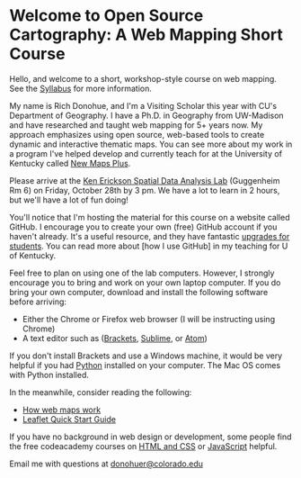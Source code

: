 # Welcome to Open Source Cartography: A Web Mapping Short Course

Hello, and welcome to a short, workshop-style course on web mapping. See the [Syllabus](README.md) for more information.

My name is Rich Donohue, and I'm a Visiting Scholar this year with CU's Department of Geography. I have a Ph.D. in Geography from UW-Madison and have researched and taught web mapping for 5+ years now. My approach emphasizes using open source, web-based tools to create dynamic and interactive thematic maps. You can see more about my work in a program I've helped develop and currently teach for at the University of Kentucky called [New Maps Plus](http://newmapsplus.uky.edu/).

Please arrive at the [Ken Erickson Spatial Data Analysis Lab](http://geography.colorado.edu/research/lab_facility/ken_erickson_spatial_data_analysis_lab) (Guggenheim Rm 6) on Friday, October 28th by 3 pm. We have a lot to learn in 2 hours, but we'll have a lot of fun doing!

You'll notice that I'm hosting the material for this course on a website called GitHub. I encourage you to create your own (free) GitHub account if you haven't already. It's a useful resource, and they have fantastic [upgrades for students](https://education.github.com/). You can read more about [how I use GitHub] in my teaching for U of Kentucky.

Feel free to plan on using one of the lab computers. However, I strongly encourage you to bring and work on your own laptop computer. If you do bring your own computer, download and install the following software before arriving:

* Either the Chrome or Firefox web browser (I will  be instructing using Chrome)
* A text editor such as ([Brackets](http://brackets.io/), [Sublime](https://www.sublimetext.com/), or [Atom](https://atom.io/))

If you don't install Brackets and use a Windows machine, it would be very helpful if you had [Python](https://www.python.org/downloads/) installed on your computer. The Mac OS comes with Python installed. 

In the meanwhile, consider reading the following:

* [How web maps work](https://www.mapbox.com/help/how-web-maps-work/)
* [Leaflet Quick Start Guide](http://leafletjs.com/examples/quick-start/)

If you have no background in web design or development, some people find the free codeacademy courses on [HTML and CSS](https://www.codecademy.com/learn/web) or [JavaScript](https://www.codecademy.com/learn/javascript) helpful.

Email me with questions at donohuer@colorado.edu